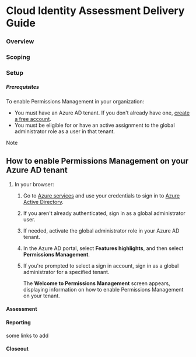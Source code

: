 # Cloud Identity Assessment Delivery Guide

### Overview

### Scoping

### Setup

##### Prerequisites
To enable Permissions Management in your organization:

- You must have an Azure AD tenant. If you don't already have one, [create a free account](https://azure.microsoft.com/free/).
- You must be eligible for or have an active assignment to the global administrator role as a user in that tenant.

> [!NOTE]

## How to enable Permissions Management on your Azure AD tenant

1. In your browser:
    1. Go to [Azure services](https://portal.azure.com) and use your credentials to sign in to [Azure Active Directory](https://ms.portal.azure.com/#blade/Microsoft_AAD_IAM/ActiveDirectoryMenuBlade/Overview).
    1. If you aren't already authenticated, sign in as a global administrator user.
    1. If needed, activate the global administrator role in your Azure AD tenant.
    1. In the Azure AD portal, select **Features highlights**, and then select **Permissions Management**.

    1. If you're prompted to select a sign in account, sign in as a global administrator for a specified tenant.

        The **Welcome to Permissions Management** screen appears, displaying information on how to enable Permissions Management on your tenant.
#### Assessment

#### Reporting

some links to add

#### Closeout